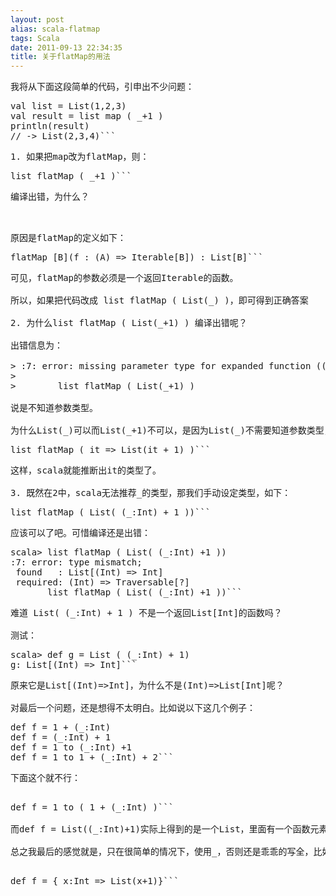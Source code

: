 ```yaml
---
layout: post
alias: scala-flatmap
tags: Scala
date: 2011-09-13 22:34:35
title: 关于flatMap的用法
---
```


我将从下面这段简单的代码，引申出不少问题：
<pre class="csharpcode">val list = List(1,2,3)
val result = list map ( _+1 )
println(result)
// -> List(2,3,4)```
<p>1. 如果把map改为flatMap，则：
<pre class="csharpcode">list flatMap ( _+1 )```
<p>编译出错，为什么？ 

<span id="more-195"></span>
<p>原因是flatMap的定义如下：
<pre class="csharpcode">flatMap [B](f : (A) => Iterable[B]) : List[B]```
<p>可见，flatMap的参数必须是一个返回Iterable的函数。 

所以，如果把代码改成 list flatMap ( List(_) )，即可得到正确答案 

2. 为什么list flatMap ( List(_+1) ) 编译出错呢？ 

出错信息为： 

> <console>:7: error: missing parameter type for expanded function ((x$1) => x$1.$plus(1))
> 
> &nbsp;&nbsp;&nbsp;&nbsp;&nbsp;&nbsp; list flatMap ( List(_+1) )

说是不知道参数类型。

为什么List(_)可以而List(_+1)不可以，是因为List(_)不需要知道参数类型，而List(_+1)，调用了+函数，所以需要知道类型，而我们没有提供。所以应该改成：
<pre class="csharpcode">list flatMap ( it => List(it + 1) )```
<p>这样，scala就能推断出it的类型了。 

3. 既然在2中，scala无法推荐_的类型，那我们手动设定类型，如下：
<pre class="csharpcode">list flatMap ( List( (_:Int) + 1 ))```
<p>应该可以了吧。可惜编译还是出错：
<pre class="csharpcode">scala> list flatMap ( List( (_:Int) +1 ))
<console>:7: error: type mismatch;
 found   : List[(Int) => Int]
 required: (Int) => Traversable[?]
       list flatMap ( List( (_:Int) +1 ))```
<p>难道 List( (_:Int) + 1 ) 不是一个返回List[Int]的函数吗？ 

测试：
<pre class="csharpcode">scala> def g = List ( (_:Int) + 1)
g: List[(Int) => Int]```
<p>原来它是List[(Int)=>Int]，为什么不是(Int)=>List[Int]呢？ 

对最后一个问题，还是想得不太明白。比如说以下这几个例子：
<pre class="csharpcode">def f = 1 + (_:Int)
def f = (_:Int) + 1
def f = 1 to (_:Int) +1
def f = 1 to 1 + (_:Int) + 2```
<p>下面这个就不行：

<pre class="csharpcode">def f = 1 to ( 1 + (_:Int) )```

而def f = List((_:Int)+1)实际上得到的是一个List，里面有一个函数元素。

总之我最后的感觉就是，只在很简单的情况下，使用_，否则还是乖乖的写全，比如:

<pre class="csharpcode">def f = { x:Int => List(x+1)}```
